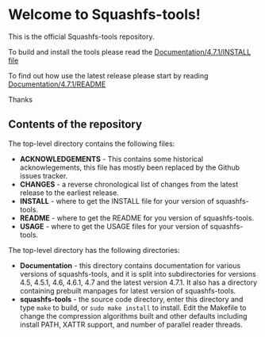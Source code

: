 # Welcome to Squashfs-tools!

This is the official Squashfs-tools repository.

To build and install the tools please read the [Documentation/4.7.1/INSTALL file](Documentation/4.7.1/INSTALL)

To find out how use the latest release please start by reading [Documentation/4.7.1/README](Documentation/4.7.1/README)

Thanks

## Contents of the repository

The top-level directory contains the following files:

* **ACKNOWLEDGEMENTS** - This contains some historical acknowlegements, this file has mostly been replaced by the Github issues tracker.
* **CHANGES** - a reverse chronological list of changes from the latest release to the earliest release.
* **INSTALL** - where to get the INSTALL file for your version of squashfs-tools.
* **README** - where to get the README for you version of squashfs-tools.
* **USAGE** - where to get the USAGE files for your version of squashfs-tools.

The top-level directory has the following directories:

* **Documentation** - this directory contains documentation for various versions of squashfs-tools, and it is split into subdirectories for versions 4.5, 4.5.1, 4.6, 4.6.1, 4.7 and the latest version 4.7.1.  It also has a directory containing prebuilt manpages for latest version of squashfs-tools.
* **squashfs-tools** - the source code directory, enter this directory and type `make` to build, or `sudo make install` to install.  Edit the Makefile to change the compression algorithms built and other defaults including install PATH, XATTR support, and number of parallel reader threads.
